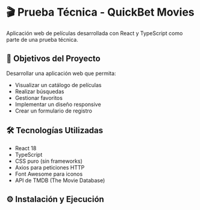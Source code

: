 # 🎬 Prueba Técnica - QuickBet Movies

Aplicación web de películas desarrollada con React y TypeScript como parte de una prueba técnica.

## 🎯 Objetivos del Proyecto

Desarrollar una aplicación web que permita:
- Visualizar un catálogo de películas
- Realizar búsquedas
- Gestionar favoritos
- Implementar un diseño responsive
- Crear un formulario de registro

## 🛠️ Tecnologías Utilizadas

- React 18
- TypeScript
- CSS puro (sin frameworks)
- Axios para peticiones HTTP
- Font Awesome para iconos
- API de TMDB (The Movie Database)

## ⚙️ Instalación y Ejecución
